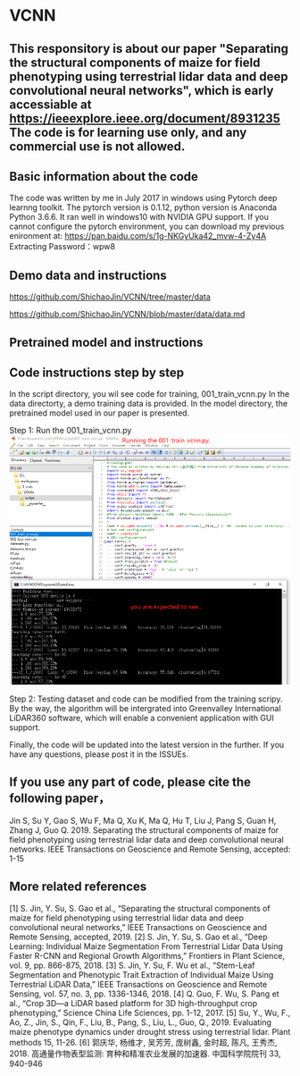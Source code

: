 # VCNN
## This responsitory is about our paper "Separating the structural components of maize for field phenotyping using terrestrial lidar data and deep convolutional neural networks", which is early accessiable at https://ieeexplore.ieee.org/document/8931235 The code is for learning use only, and any commercial use is not allowed.

## Basic information about the code
The code was written by me in July 2017 in windows using Pytorch deep learnng toolkit. The pytorch version is 0.1.12, python version is Anaconda Python 3.6.6.
It ran well in windows10 with NVIDIA GPU support. 
If you cannot configure the pytorch environment, you can download my previous enironment at: https://pan.baidu.com/s/1g-NKGyUka42_mvw-4-Zy4A   Extracting Password：wpw8

## Demo data and instructions
https://github.com/ShichaoJin/VCNN/tree/master/data

https://github.com/ShichaoJin/VCNN/blob/master/data/data.md

## Pretrained model and instructions

## Code instructions step by step
In the script directory, you wil see code for training, 001_train_vcnn.py
In the data directorty, a demo training data is provided. 
In the model directory, the pretrained model used in our paper is presented.


Step 1: Run the 001_train_vcnn.py
![traindemo](https://github.com/ShichaoJin/VCNN/blob/master/IMG/train_demo.png)






Step 2: Testing dataset and code can be modified from the training scripy. By the way, the algorithm will be intergrated into Greenvalley International LiDAR360 software, which will enable a convenient application with GUI support.

Finally, the code will be updated into the latest version in the further. If you have any questions, please post it in the ISSUEs.



## If you use any part of code, please cite the following paper，
Jin S, Su Y, Gao S, Wu F, Ma Q, Xu K, Ma Q, Hu T, Liu J, Pang S, Guan H, Zhang J, Guo Q. 2019. 
Separating the structural components of maize for field phenotyping using terrestrial lidar data and deep convolutional neural networks. 
IEEE Transactions on Geoscience and Remote Sensing, accepted: 1-15

## More related references
[1] S. Jin, Y. Su, S. Gao et al., “Separating the structural components of maize for field phenotyping using terrestrial lidar data and deep convolutional neural networks,” IEEE Transactions on Geoscience and Remote Sensing, accepted, 2019.
[2] S. Jin, Y. Su, S. Gao et al., “Deep Learning: Individual Maize Segmentation From Terrestrial Lidar Data Using Faster R-CNN and Regional Growth Algorithms,” Frontiers in Plant Science, vol. 9, pp. 866-875, 2018.
[3] S. Jin, Y. Su, F. Wu et al., “Stem-Leaf Segmentation and Phenotypic Trait Extraction of Individual Maize Using Terrestrial LiDAR Data,” IEEE Transactions on Geoscience and Remote Sensing, vol. 57, no. 3, pp. 1336-1346, 2018.
[4] Q. Guo, F. Wu, S. Pang et al., “Crop 3D—a LiDAR based platform for 3D high-throughput crop phenotyping,” Science China Life Sciences, pp. 1-12, 2017.
[5] Su, Y., Wu, F., Ao, Z., Jin, S., Qin, F., Liu, B., Pang, S., Liu, L., Guo, Q., 2019. Evaluating maize phenotype dynamics under drought stress using terrestrial lidar. Plant methods 15, 11-26.
[6] 郭庆华, 杨维才, 吴芳芳, 庞树鑫, 金时超, 陈凡, 王秀杰, 2018. 高通量作物表型监测: 育种和精准农业发展的加速器. 中国科学院院刊 33, 940-946
